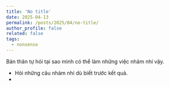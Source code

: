 ```yaml
---
title: 'No title'
date: 2025-04-13
permalink: /posts/2025/04/no-title/
author_profile: false
related: false
tags:
  - nonsense
---
```

Bản thân tự hỏi tại sao mình có thể làm những việc nhảm nhí vậy.
- Hỏi những câu nhảm nhí dù biết trước kết quả.
- 